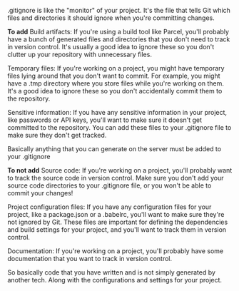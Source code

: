 .gitignore is like the "monitor" of your project. It's the file that tells Git which files and directories it should ignore when you're committing changes.

**To add**
Build artifacts: If you're using a build tool like Parcel, you'll probably have a bunch of generated files and directories that you don't need to track in version control. It's usually a good idea to ignore these so you don't clutter up your repository with unnecessary files.

Temporary files: If you're working on a project, you might have temporary files lying around that you don't want to commit. For example, you might have a .tmp directory where you store files while you're working on them. It's a good idea to ignore these so you don't accidentally commit them to the repository.

Sensitive information: If you have any sensitive information in your project, like passwords or API keys, you'll want to make sure it doesn't get committed to the repository. You can add these files to your .gitignore file to make sure they don't get tracked.

Basically anything that you can generate on the server must be added to your .gitignore

**To not add**
Source code: If you're working on a project, you'll probably want to track the source code in version control. Make sure you don't add your source code directories to your .gitignore file, or you won't be able to commit your changes!

Project configuration files: If you have any configuration files for your project, like a package.json or a .babelrc, you'll want to make sure they're not ignored by Git. These files are important for defining the dependencies and build settings for your project, and you'll want to track them in version control.

Documentation: If you're working on a project, you'll probably have some documentation that you want to track in version control.

So basically code that you have written and is not simply generated by another tech. Along with the configurations and settings for your project.